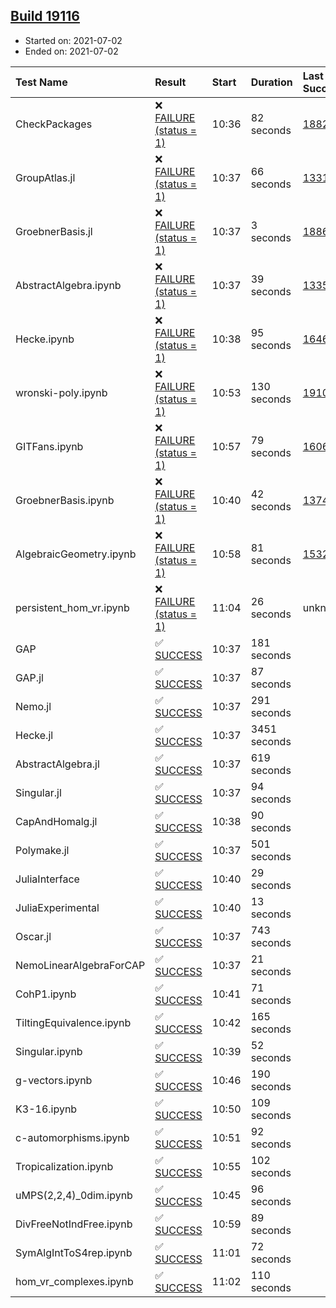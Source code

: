 ## [Build 19116](https://oscarci.mathematik.uni-kl.de/job/oscar/19116/)

* Started on: 2021-07-02
* Ended on: 2021-07-02

| Test Name    | Result | Start | Duration | Last Success | First Failure |
|:-------------|:-------|:------|:---------|:-------------|:--------------|
| CheckPackages | ❌ [FAILURE (status = 1)](https://oscarci.mathematik.uni-kl.de/job/oscar/19116/artifact/logs/build-19116/CheckPackages.log) | 10:36 | 82 seconds | [18822](https://oscarci.mathematik.uni-kl.de/job/oscar/18822/) | [18823](https://oscarci.mathematik.uni-kl.de/job/oscar/18823/) |
| GroupAtlas.jl | ❌ [FAILURE (status = 1)](https://oscarci.mathematik.uni-kl.de/job/oscar/19116/artifact/logs/build-19116/GroupAtlas.jl.log) | 10:37 | 66 seconds | [13311](https://oscarci.mathematik.uni-kl.de/job/oscar/13311/) | [13312](https://oscarci.mathematik.uni-kl.de/job/oscar/13312/) |
| GroebnerBasis.jl | ❌ [FAILURE (status = 1)](https://oscarci.mathematik.uni-kl.de/job/oscar/19116/artifact/logs/build-19116/GroebnerBasis.jl.log) | 10:37 | 3 seconds | [18864](https://oscarci.mathematik.uni-kl.de/job/oscar/18864/) | [18865](https://oscarci.mathematik.uni-kl.de/job/oscar/18865/) |
| AbstractAlgebra.ipynb | ❌ [FAILURE (status = 1)](https://oscarci.mathematik.uni-kl.de/job/oscar/19116/artifact/logs/build-19116/AbstractAlgebra.ipynb.log) | 10:37 | 39 seconds | [13355](https://oscarci.mathematik.uni-kl.de/job/oscar/13355/) | [13356](https://oscarci.mathematik.uni-kl.de/job/oscar/13356/) |
| Hecke.ipynb | ❌ [FAILURE (status = 1)](https://oscarci.mathematik.uni-kl.de/job/oscar/19116/artifact/logs/build-19116/Hecke.ipynb.log) | 10:38 | 95 seconds | [16463](https://oscarci.mathematik.uni-kl.de/job/oscar/16463/) | [16464](https://oscarci.mathematik.uni-kl.de/job/oscar/16464/) |
| wronski-poly.ipynb | ❌ [FAILURE (status = 1)](https://oscarci.mathematik.uni-kl.de/job/oscar/19116/artifact/logs/build-19116/wronski-poly.ipynb.log) | 10:53 | 130 seconds | [19109](https://oscarci.mathematik.uni-kl.de/job/oscar/19109/) | [19110](https://oscarci.mathematik.uni-kl.de/job/oscar/19110/) |
| GITFans.ipynb | ❌ [FAILURE (status = 1)](https://oscarci.mathematik.uni-kl.de/job/oscar/19116/artifact/logs/build-19116/GITFans.ipynb.log) | 10:57 | 79 seconds | [16068](https://oscarci.mathematik.uni-kl.de/job/oscar/16068/) | [16069](https://oscarci.mathematik.uni-kl.de/job/oscar/16069/) |
| GroebnerBasis.ipynb | ❌ [FAILURE (status = 1)](https://oscarci.mathematik.uni-kl.de/job/oscar/19116/artifact/logs/build-19116/GroebnerBasis.ipynb.log) | 10:40 | 42 seconds | [13748](https://oscarci.mathematik.uni-kl.de/job/oscar/13748/) | [13749](https://oscarci.mathematik.uni-kl.de/job/oscar/13749/) |
| AlgebraicGeometry.ipynb | ❌ [FAILURE (status = 1)](https://oscarci.mathematik.uni-kl.de/job/oscar/19116/artifact/logs/build-19116/AlgebraicGeometry.ipynb.log) | 10:58 | 81 seconds | [15322](https://oscarci.mathematik.uni-kl.de/job/oscar/15322/) | [15323](https://oscarci.mathematik.uni-kl.de/job/oscar/15323/) |
| persistent_hom_vr.ipynb | ❌ [FAILURE (status = 1)](https://oscarci.mathematik.uni-kl.de/job/oscar/19116/artifact/logs/build-19116/persistent_hom_vr.ipynb.log) | 11:04 | 26 seconds | unknown | unknown |
| GAP | ✅ [SUCCESS](https://oscarci.mathematik.uni-kl.de/job/oscar/19116/artifact/logs/build-19116/GAP.log) | 10:37 | 181 seconds |  |  |
| GAP.jl | ✅ [SUCCESS](https://oscarci.mathematik.uni-kl.de/job/oscar/19116/artifact/logs/build-19116/GAP.jl.log) | 10:37 | 87 seconds |  |  |
| Nemo.jl | ✅ [SUCCESS](https://oscarci.mathematik.uni-kl.de/job/oscar/19116/artifact/logs/build-19116/Nemo.jl.log) | 10:37 | 291 seconds |  |  |
| Hecke.jl | ✅ [SUCCESS](https://oscarci.mathematik.uni-kl.de/job/oscar/19116/artifact/logs/build-19116/Hecke.jl.log) | 10:37 | 3451 seconds |  |  |
| AbstractAlgebra.jl | ✅ [SUCCESS](https://oscarci.mathematik.uni-kl.de/job/oscar/19116/artifact/logs/build-19116/AbstractAlgebra.jl.log) | 10:37 | 619 seconds |  |  |
| Singular.jl | ✅ [SUCCESS](https://oscarci.mathematik.uni-kl.de/job/oscar/19116/artifact/logs/build-19116/Singular.jl.log) | 10:37 | 94 seconds |  |  |
| CapAndHomalg.jl | ✅ [SUCCESS](https://oscarci.mathematik.uni-kl.de/job/oscar/19116/artifact/logs/build-19116/CapAndHomalg.jl.log) | 10:38 | 90 seconds |  |  |
| Polymake.jl | ✅ [SUCCESS](https://oscarci.mathematik.uni-kl.de/job/oscar/19116/artifact/logs/build-19116/Polymake.jl.log) | 10:37 | 501 seconds |  |  |
| JuliaInterface | ✅ [SUCCESS](https://oscarci.mathematik.uni-kl.de/job/oscar/19116/artifact/logs/build-19116/JuliaInterface.log) | 10:40 | 29 seconds |  |  |
| JuliaExperimental | ✅ [SUCCESS](https://oscarci.mathematik.uni-kl.de/job/oscar/19116/artifact/logs/build-19116/JuliaExperimental.log) | 10:40 | 13 seconds |  |  |
| Oscar.jl | ✅ [SUCCESS](https://oscarci.mathematik.uni-kl.de/job/oscar/19116/artifact/logs/build-19116/Oscar.jl.log) | 10:37 | 743 seconds |  |  |
| NemoLinearAlgebraForCAP | ✅ [SUCCESS](https://oscarci.mathematik.uni-kl.de/job/oscar/19116/artifact/logs/build-19116/NemoLinearAlgebraForCAP.log) | 10:37 | 21 seconds |  |  |
| CohP1.ipynb | ✅ [SUCCESS](https://oscarci.mathematik.uni-kl.de/job/oscar/19116/artifact/logs/build-19116/CohP1.ipynb.log) | 10:41 | 71 seconds |  |  |
| TiltingEquivalence.ipynb | ✅ [SUCCESS](https://oscarci.mathematik.uni-kl.de/job/oscar/19116/artifact/logs/build-19116/TiltingEquivalence.ipynb.log) | 10:42 | 165 seconds |  |  |
| Singular.ipynb | ✅ [SUCCESS](https://oscarci.mathematik.uni-kl.de/job/oscar/19116/artifact/logs/build-19116/Singular.ipynb.log) | 10:39 | 52 seconds |  |  |
| g-vectors.ipynb | ✅ [SUCCESS](https://oscarci.mathematik.uni-kl.de/job/oscar/19116/artifact/logs/build-19116/g-vectors.ipynb.log) | 10:46 | 190 seconds |  |  |
| K3-16.ipynb | ✅ [SUCCESS](https://oscarci.mathematik.uni-kl.de/job/oscar/19116/artifact/logs/build-19116/K3-16.ipynb.log) | 10:50 | 109 seconds |  |  |
| c-automorphisms.ipynb | ✅ [SUCCESS](https://oscarci.mathematik.uni-kl.de/job/oscar/19116/artifact/logs/build-19116/c-automorphisms.ipynb.log) | 10:51 | 92 seconds |  |  |
| Tropicalization.ipynb | ✅ [SUCCESS](https://oscarci.mathematik.uni-kl.de/job/oscar/19116/artifact/logs/build-19116/Tropicalization.ipynb.log) | 10:55 | 102 seconds |  |  |
| uMPS(2,2,4)_0dim.ipynb | ✅ [SUCCESS](https://oscarci.mathematik.uni-kl.de/job/oscar/19116/artifact/logs/build-19116/uMPS-2-2-4-_0dim.ipynb.log) | 10:45 | 96 seconds |  |  |
| DivFreeNotIndFree.ipynb | ✅ [SUCCESS](https://oscarci.mathematik.uni-kl.de/job/oscar/19116/artifact/logs/build-19116/DivFreeNotIndFree.ipynb.log) | 10:59 | 89 seconds |  |  |
| SymAlgIntToS4rep.ipynb | ✅ [SUCCESS](https://oscarci.mathematik.uni-kl.de/job/oscar/19116/artifact/logs/build-19116/SymAlgIntToS4rep.ipynb.log) | 11:01 | 72 seconds |  |  |
| hom_vr_complexes.ipynb | ✅ [SUCCESS](https://oscarci.mathematik.uni-kl.de/job/oscar/19116/artifact/logs/build-19116/hom_vr_complexes.ipynb.log) | 11:02 | 110 seconds |  |  |
